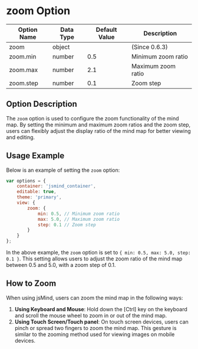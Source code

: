# zoom Option

| Option Name | Data Type | Default Value | Description |
| --- | --- | --- | --- |
| zoom | object | | (Since 0.6.3) |
| zoom.min | number | 0.5 | Minimum zoom ratio |
| zoom.max | number | 2.1 | Maximum zoom ratio |
| zoom.step | number | 0.1 | Zoom step |

## Option Description

The `zoom` option is used to configure the zoom functionality of the mind map. By setting the minimum and maximum zoom ratios and the zoom step, users can flexibly adjust the display ratio of the mind map for better viewing and editing.

## Usage Example

Below is an example of setting the `zoom` option:

```javascript
var options = {
    container: 'jsmind_container',
    editable: true,
    theme: 'primary',
    view: {
        zoom: {
            min: 0.5, // Minimum zoom ratio
            max: 5.0, // Maximum zoom ratio
            step: 0.1 // Zoom step
        }
    }
};
```

In the above example, the `zoom` option is set to `{ min: 0.5, max: 5.0, step: 0.1 }`. This setting allows users to adjust the zoom ratio of the mind map between 0.5 and 5.0, with a zoom step of 0.1.

## How to Zoom

When using jsMind, users can zoom the mind map in the following ways:

1. **Using Keyboard and Mouse**: Hold down the [Ctrl] key on the keyboard and scroll the mouse wheel to zoom in or out of the mind map.
2. **Using Touch Screen/Touch panel**: On touch screen devices, users can pinch or spread two fingers to zoom the mind map. This gesture is similar to the zooming method used for viewing images on mobile devices.
